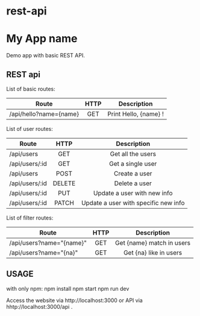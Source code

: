 # rest-api

# My App name
Demo app with basic REST API.

## REST api
List of basic routes:

| Route                  | HTTP | Description           |
| ---------------------- |:---: |:---------------------:|
| /api/hello?name={name} | GET  | Print Hello, {name} ! |

List of user routes:

| Route                  | HTTP   | Description                           |
| ---------------------- |:-----: |:-------------------------------------:|
| /api/users             | GET    | Get all the users                     |
| /api/users/:id         | GET    | Get a single user                     |
| /api/users             | POST   | Create a user                         |
| /api/users/:id         | DELETE | Delete a user                         |
| /api/users/:id         | PUT    | Update a user with new info           |
| /api/users/:id         | PATCH  | Update a user with specific new info  |

List of filter routes:

| Route                    | HTTP | Description               |
| ------------------------ |:----:|:-------------------------:|
| /api/users?name="{name}" | GET  | Get {name} match in users |
| /api/users?name="{na}"   | GET  | Get {na} like in users    |

## USAGE
with only npm:
npm install
npm start
npm run dev

Access the website via http://localhost:3000 or API via
hhtp://localhost:3000/api  .
